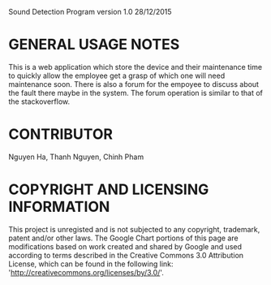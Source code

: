 Sound Detection Program version 1.0 28/12/2015

GENERAL USAGE NOTES
==========================
This is a web application which store the device and their maintenance time to quickly
allow the employee get a grasp of which one will need maintenance soon. There is also
a forum for the empoyee to discuss about the fault there maybe in the system. The 
forum operation is similar to that of the stackoverflow.


CONTRIBUTOR
==========================
Nguyen Ha, Thanh Nguyen, Chinh Pham


COPYRIGHT AND LICENSING INFORMATION
==========================
This project is unregisted and is not subjected to any copyright, trademark, patent
and/or other laws. The Google Chart portions of this page are modifications based 
on work created and shared by Google and used according to terms described in the 
Creative Commons 3.0 Attribution License, which can be found in the following link:
'http://creativecommons.org/licenses/by/3.0/'. 

